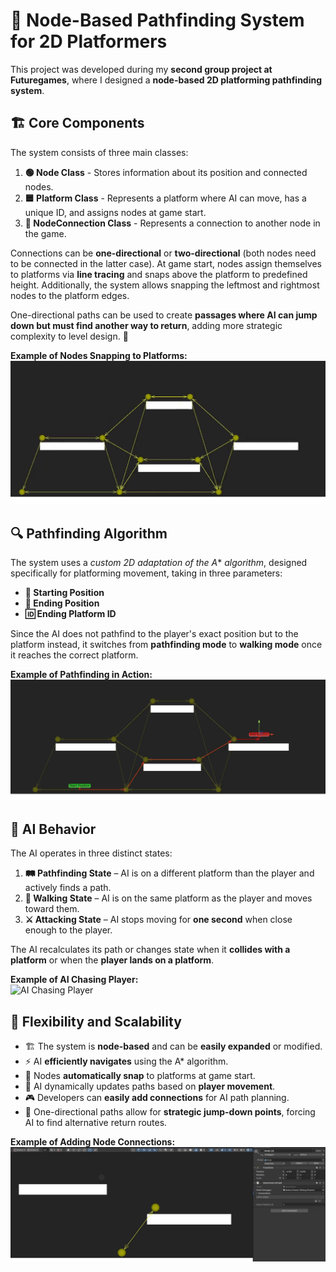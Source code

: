 # 🚀 Node-Based Pathfinding System for 2D Platformers

This project was developed during my **second group project at Futuregames**, where I designed a **node-based 2D platforming pathfinding system**. 

## 🏗️ Core Components

The system consists of three main classes:

1. **🟢 Node Class** - Stores information about its position and connected nodes.
2. **🟦 Platform Class** - Represents a platform where AI can move, has a unique ID, and assigns nodes at game start.
3. **🔗 NodeConnection Class** - Represents a connection to another node in the game.


Connections can be **one-directional** or **two-directional** (both nodes need to be connected in the latter case). At game start, nodes assign themselves to platforms via **line tracing** and snaps above the platform to predefined height. Additionally, the system allows snapping the leftmost and rightmost nodes to the platform edges.


One-directional paths can be used to create **passages where AI can jump down but must find another way to return**, adding more strategic complexity to level design. 🎯

**Example of Nodes Snapping to Platforms:**  
![Nodes Snapping](Assets/Gify/Snapping%20Nodes.gif)

## 🔍 Pathfinding Algorithm

The system uses a *custom 2D adaptation of the A** *algorithm*, designed specifically for platforming movement, taking in three parameters:

- **📍 Starting Position**
- **🎯 Ending Position**
- **🆔 Ending Platform ID**

Since the AI does not pathfind to the player's exact position but to the platform instead, it switches from **pathfinding mode** to **walking mode** once it reaches the correct platform.

**Example of Pathfinding in Action:**  
![Pathfinding Demo](Assets/Gify/Pathfiding%20demo.gif)

## 🤖 AI Behavior

The AI operates in three distinct states:

1. **🛤️ Pathfinding State** – AI is on a different platform than the player and actively finds a path.
2. **🚶 Walking State** – AI is on the same platform as the player and moves toward them.
3. **⚔️ Attacking State** – AI stops moving for **one second** when close enough to the player.

The AI recalculates its path or changes state when it **collides with a platform** or when the **player lands on a platform**.

**Example of AI Chasing Player:**  
![AI Chasing Player](Assets/Gify/Pathfinding%20Enemy%20demo.gif)

## 🔧 Flexibility and Scalability

- 🏗️ The system is **node-based** and can be **easily expanded** or modified.
- ⚡ AI **efficiently navigates** using the A* algorithm.
- 📌 Nodes **automatically snap** to platforms at game start.
- 🔄 AI dynamically updates paths based on **player movement**.
- 🎮 Developers can **easily add connections** for AI path planning.
- 🔀 One-directional paths allow for **strategic jump-down points**, forcing AI to find alternative return routes.

**Example of Adding Node Connections:**  
![Adding Node Connection](Assets/Gify/Adding%20new%20nodes.gif)
